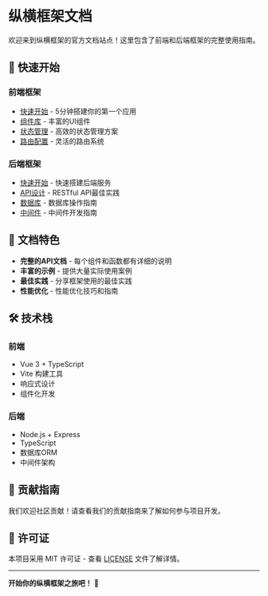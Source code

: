 # 纵横框架文档

欢迎来到纵横框架的官方文档站点！这里包含了前端和后端框架的完整使用指南。

## 🚀 快速开始

### 前端框架
- [快速开始](/frontend/getting-started) - 5分钟搭建你的第一个应用
- [组件库](/frontend/components) - 丰富的UI组件
- [状态管理](/frontend/state-management) - 高效的状态管理方案
- [路由配置](/frontend/routing) - 灵活的路由系统

### 后端框架
- [快速开始](/backend/getting-started) - 快速搭建后端服务
- [API设计](/backend/api-design) - RESTful API最佳实践
- [数据库](/backend/database) - 数据库操作指南
- [中间件](/backend/middleware) - 中间件开发指南

## 📖 文档特色

- **完整的API文档** - 每个组件和函数都有详细的说明
- **丰富的示例** - 提供大量实际使用案例
- **最佳实践** - 分享框架使用的最佳实践
- **性能优化** - 性能优化技巧和指南

## 🛠️ 技术栈

### 前端
- Vue 3 + TypeScript
- Vite 构建工具
- 响应式设计
- 组件化开发

### 后端
- Node.js + Express
- TypeScript
- 数据库ORM
- 中间件架构

## 📝 贡献指南

我们欢迎社区贡献！请查看我们的贡献指南来了解如何参与项目开发。

## 📄 许可证

本项目采用 MIT 许可证 - 查看 [LICENSE](LICENSE) 文件了解详情。

---

**开始你的纵横框架之旅吧！** 🎉
